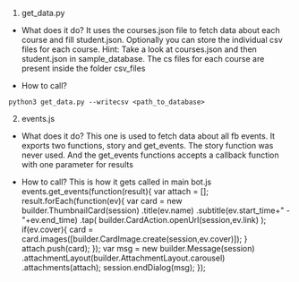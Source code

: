 1. get_data.py
* What does it do?
It uses the courses.json file to fetch data about each course and fill student.json. Optionally you can store the individual csv files for each course.
Hint: Take a look at courses.json and then student.json in sample_database. The cs files for each course are present inside the folder csv_files

* How to call?
```
python3 get_data.py --writecsv <path_to_database>
```

2. events.js
* What does it do? 
This one is used to fetch data about all fb events. It exports two functions, story and get_events. The story function was never used. And the get_events functions accepts a callback function with one parameter for results

* How to call?
This is how it gets called in main bot.js
events.get_events(function(result){
            var attach = [];
            result.forEach(function(ev){
                var card = new builder.ThumbnailCard(session)
                            .title(ev.name)
                            .subtitle(ev.start_time+" - "+ev.end_time)
                            .tap(
                                builder.CardAction.openUrl(session,ev.link)
                            );
                if(ev.cover){
                    card = card.images([builder.CardImage.create(session,ev.cover)]);
                }
                attach.push(card);
            });
            var msg = new builder.Message(session)
                    .attachmentLayout(builder.AttachmentLayout.carousel)
                    .attachments(attach);
            session.endDialog(msg);
        });